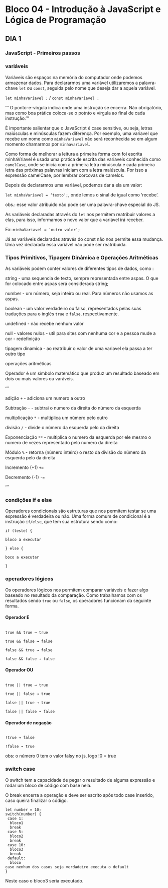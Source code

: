 # Bloco 04 - Introdução à JavaScript e Lógica de Programação

## DIA 1

### JavaScript - Primeiros passos

### variáveis

Variáveis são espaços na memória do computador onde podemos armazenar dados. Para declararmos uma variável utilizaremos a palavra-chave `let` ou `const`, seguida pelo nome que deseja dar a aquela variável.

`let minhaVariavel ;` / `const minhaVariavel ;`

‘’’ O ponto-e-vírgula indica onde uma instrução se encerra. Não obrigatório, mas como boa prática coloca-se o potnto e vírgula ao final de cada instrução.’’’

É importante salientar que o JavaScript é case sensitive, ou seja, letras maiúsculas e minúsculas fazem diferença. Por exemplo, uma variavel que recebe um nome como `minhaVariavel` não será reconhecida se em algum momento chamarmos por `minhavariavel`.

Como forma de melhorar a leitura a primeira forma com foi escrita minhaVriavel é usada uma pratica de escrita das variaveis conhecida como `camelCase`, onde se inicia com a primeira letra minúscula e cada primeira letra das próximas palavras iniciam com a letra maiúscula. Por isso a expressão camelCase, por lembrar corcovas de camelos.

Depois de declararmos uma variável, podemos dar a ela um valor:

`let minhaVariavel = ‘texto’;`, onde lemos o sinal de igual como ‘recebe’.

obs.: esse valor atribuido não pode ser uma palavra-chave especial do JS.

As variáveis declaradas através do `let` nos permitem reatribuir valores a elas, para isso, informamos o novo valor que a variável irá receber.

Ex: `minhaVariavel = ‘outro valor’;` 

Já as variáveis declaradas através do const não nos permite essa mudança. Uma vez declarada essa variável não pode ser reatribuída.

### ****Tipos Primitivos, Tipagem Dinâmica e Operações Aritméticas****

As variáveis podem conter valores de diferentes tipos de dados, como :

string - uma sequencia de texto, sempre representada entre aspas. O que for colocado entre aspas será considerada string;

number - um número, seja inteiro ou real. Para números não usamos as aspas.

boolean - um valor verdadeiro ou falso, representados pelas suas traduções para o inglês `true` e `false`, respectivamente. 

undefined - não recebe nenhum valor

null - valores nulos - util para sites com nenhuma cor e a pessoa mude a cor  - redefinição

tipagem dinamica - ao reatribuir o valor de uma variavel ela passa a ter outro tipo

operações aritméticas 

Operador é um símbolo matemático que produz um resultado baseado em dois ou mais valores ou varáveis.

‘’’

adição `+` - adiciona um numero a outro

Subtração `-` - subtrai o numero da direita do número da esquerda

multiplicação `*` - multiplica um número pelo outro

divisão `/` - divide o número da esquerda pelo da direita

Exponenciação `**` - multiplica o numero da esquerda por ele mesmo o numero de vezes representado pelo numero da direita

Módulo `%` - retorna (número inteiro) o resto da divisão  do número da esquerda pelo da direita

Incremento (+1) `+=`

Decremento (-1) `-=`

‘’’

### condições if e else

Operadores condicionais são estruturas que nos permitem testar se uma expressão é verdadeira ou não. Uma forma comum de condicional é a instrução `if/else`, que tem sua estrutura sendo como:

```
if (teste) {

bloco a executar

} else {

boco a executar

}
```

### operadores lógicos

Os operadores lógicos nos permitem comparar variáveis e fazer algo baseado no resultado da comparação. Como trabalhamos com os resultados sendo `true` ou `false`, os operadores funcionam da seguinte forma.

#### Operador E
```

true && true → true

true && false → false

false && true → false

false && false → false
```

#### Operador OU
```

true || true → true

true || false → true

false || true → true

false || false → false
```

#### Operador de negação
```

!true → false

!false → true
```

obs: o número 0 tem o valor falsy no js, logo !0 = true

### switch case

O switch tem a capacidade de pegar o resultado de alguma expressão e rodar um bloco de código com base nela.

O break encerra a operação e deve ser escrito após todo case inserido, caso queira finalizar o código.

```
let number = 10;
switch(number) {
 case 1:
  bloco1
  break
 case 5:
  bloco2
  break
 case 10:
  bloco3
  break
 default:
  bloco
caso nenhum dos casos seja verdadeiro executa o default
}
```
Neste caso o bloco3 seria executado.
